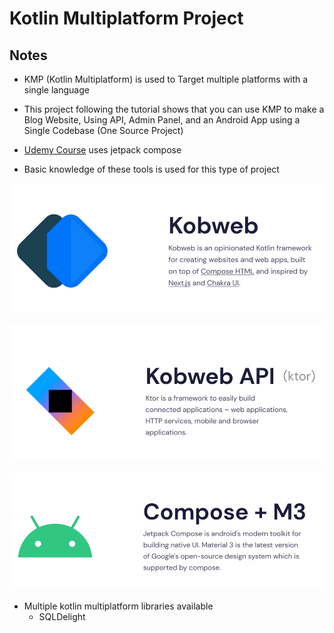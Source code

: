 # Kotlin Multiplatform Project

## Notes

- KMP (Kotlin Multiplatform) is used to Target multiple platforms with a single language

- This project following the tutorial shows that you can use KMP to make a Blog Website, Using API, Admin Panel, and an Android App using a Single Codebase (One Source Project)

- [Udemy Course](https://www.udemy.com/course/full-stack-kotlin-multiplatform-kmp-development-web-mobile/) uses jetpack compose 

- Basic knowledge of these tools is used for this type of project

![Alt text](image-1.png)

![Alt text1](image-2.png)

![Alt text2](image-3.png)

- Multiple kotlin multiplatform libraries available
    - SQLDelight